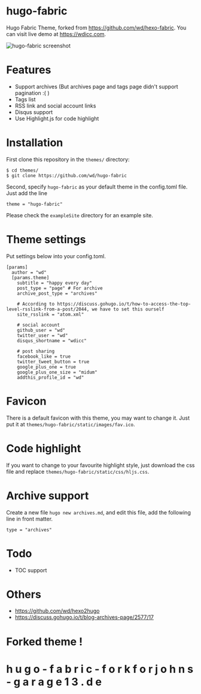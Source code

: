 # hugo-fabric
Hugo Fabric Theme, forked from https://github.com/wd/hexo-fabric. You can visit live demo at https://wdicc.com.

![hugo-fabric screenshot](https://raw.githubusercontent.com/wd/hugo-fabric/master/images/tn.png)

# Features

* Support archives (But archives page and tags page didn't support pagination :( )
* Tags list
* RSS link and social account links
* Disqus support
* Use Highlight.js for code highlight

# Installation

First clone this repository in the `themes/` directory:

```
$ cd themes/
$ git clone https://github.com/wd/hugo-fabric
```

Second, specify `hugo-fabric` as your default theme in the config.toml file. Just add the line

```
theme = "hugo-fabric"
```

Please check the `exampleSite` directory for an example site.

# Theme settings

Put settings below into your config.toml.

```
[params]
  author = "wd"
  [params.theme]
    subtitle = "happy every day"
    post_type = "page" # For archive
    archive_post_type = "archives"

    # According to https://discuss.gohugo.io/t/how-to-access-the-top-level-rsslink-from-a-post/2044, we have to set this ourself
    site_rsslink = "atom.xml"

    # social account
    github_user = "wd"
    twitter_user = "wd"
    disqus_shortname = "wdicc"

    # post sharing
    facebook_like = true
    twitter_tweet_button = true
    google_plus_one = true
    google_plus_one_size = "midum"
    addthis_profile_id = "wd"
```

# Favicon

There is a default favicon with this theme, you may want to change it. Just put it at `themes/hugo-fabric/static/images/fav.ico`.

# Code highlight

If you want to change to your favourite highlight style, just download the css file and replace `themes/hugo-fabric/static/css/hljs.css`.

# Archive support

Create a new file `hugo new archives.md`, and edit this file, add the following line in front matter.

```
type = "archives"
```

# Todo

* TOC support

# Others

* https://github.com/wd/hexo2hugo
* https://discuss.gohugo.io/t/blog-archives-page/2577/17

# Forked theme !
#   h u g o - f a b r i c - f o r k   f o r   j o h n s - g a r a g e 1 3 . d e  
 